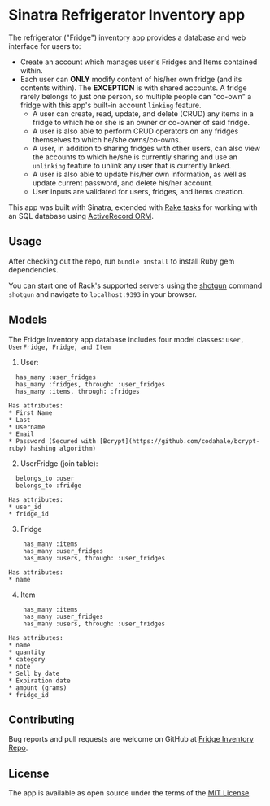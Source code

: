 # Sinatra Refrigerator Inventory app

The refrigerator ("Fridge") inventory app provides a database and web interface for users to:
* Create an account which manages user's Fridges and Items contained within.
* Each user can **ONLY** modify content of his/her own fridge (and its contents within).  The **EXCEPTION** is with shared accounts.  A fridge rarely belongs to just one person, so multiple people can "co-own" a fridge with this app's built-in account ```linking``` feature.
    * A user can create, read, update, and delete (CRUD) any items in a fridge to which he or she is an owner or co-owner of said fridge.
    * A user is also able to perform CRUD operators on any fridges themselves to which he/she owns/co-owns.
    * A user, in addition to sharing fridges with other users, can also view the accounts to which he/she is currently sharing and use an ```unlinking``` feature to unlink any user that is currently linked.
    * A user is also able to update his/her own information, as well as update current password, and delete his/her account.
    * User inputs are validated for users, fridges, and items creation.

This app was built with Sinatra, extended with [Rake tasks](https://github.com/ruby/rake) for working with an SQL database using [ActiveRecord ORM](https://github.com/rails/rails/tree/master/activerecord).

## Usage

After checking out the repo, run ```bundle install``` to install Ruby gem dependencies.

You can start one of Rack's supported servers using the [shotgun](https://github.com/rtomayko/shotgun) command ```shotgun``` and navigate to `localhost:9393` in your browser.


## Models
The Fridge Inventory app database includes four model classes: ```User, UserFridge, Fridge, and Item```

1. User:
```
  has_many :user_fridges
  has_many :fridges, through: :user_fridges
  has_many :items, through: :fridges
```
    Has attributes:
    * First Name
    * Last
    * Username
    * Email
    * Password (Secured with [Bcrypt](https://github.com/codahale/bcrypt-ruby) hashing algorithm)

2. UserFridge (join table):
```
  belongs_to :user
  belongs_to :fridge
```
    Has attributes:
    * user_id
    * fridge_id

3. Fridge
```
    has_many :items
    has_many :user_fridges
    has_many :users, through: :user_fridges
```
    Has attributes:
    * name
4. Item   
```
    has_many :items
    has_many :user_fridges
    has_many :users, through: :user_fridges
```
    Has attributes:
    * name
    * quantity
    * category
    * note
    * Sell by date
    * Expiration date
    * amount (grams)
    * fridge_id
  

## Contributing

Bug reports and pull requests are welcome on GitHub at [Fridge Inventory Repo](https://github.com/gb23/sinatra-portfolio-project).

## License

The app is available as open source under the terms of the [MIT License](http://opensource.org/licenses/MIT).
